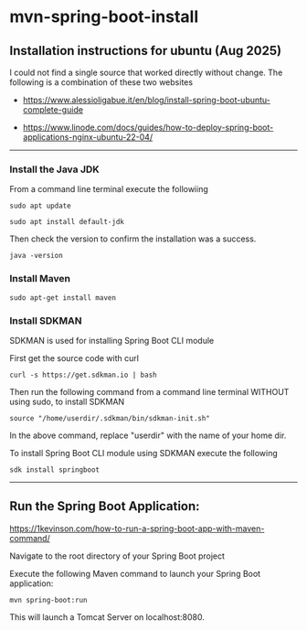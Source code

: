 # mvn-spring-boot-install

## Installation instructions for ubuntu (Aug 2025)

I could not find a single source that worked directly without change. The following is a combination of these two websites

* https://www.alessioligabue.it/en/blog/install-spring-boot-ubuntu-complete-guide

* https://www.linode.com/docs/guides/how-to-deploy-spring-boot-applications-nginx-ubuntu-22-04/

**************************************************************************************************

### Install the Java JDK

From a command line terminal execute the followiing

```
sudo apt update

sudo apt install default-jdk
```

Then check the version to confirm the installation was a success.

```
java -version
```

### Install Maven

```
sudo apt-get install maven
```

### Install SDKMAN 

SDKMAN is used for installing Spring Boot CLI module

First get the source code with curl

```
curl -s https://get.sdkman.io | bash
```

Then run the following command from a command line terminal WITHOUT using sudo, to install SDKMAN

```
source "/home/userdir/.sdkman/bin/sdkman-init.sh"
```
In the above command, replace "userdir" with the name of your home dir.

To install Spring Boot CLI module using SDKMAN execute the following

```
sdk install springboot
```

************************************************************************************************

## Run the Spring Boot Application:

https://1kevinson.com/how-to-run-a-spring-boot-app-with-maven-command/

Navigate to the root directory of your Spring Boot project 

Execute the following Maven command to launch your Spring Boot application:

```
mvn spring-boot:run
```

This will launch a Tomcat Server on localhost:8080.
